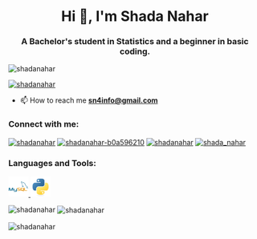 <h1 align="center">Hi 👋, I'm Shada Nahar</h1>
<h3 align="center">A Bachelor's student in Statistics and a beginner in basic coding.</h3>

<p align="left"> <img src="https://komarev.com/ghpvc/?username=shadanahar&label=Profile%20views&color=0e75b6&style=flat" alt="shadanahar" /> </p>

<p align="left"> <a href="https://twitter.com/shadanahar" target="blank"><img src="https://img.shields.io/twitter/follow/shadanahar?logo=twitter&style=for-the-badge" alt="shadanahar" /></a> </p>

- 📫 How to reach me **sn4info@gmail.com**

<h3 align="left">Connect with me:</h3>

<p align="left">
<a href="https://twitter.com/shadanahar" target="blank"><img align="center" src="https://raw.githubusercontent.com/rahuldkjain/github-profile-readme-generator/master/src/images/icons/Social/twitter.svg" alt="shadanahar" height="30" width="40" /></a>
<a href="https://linkedin.com/in/shadanahar-b0a596210" target="blank"><img align="center" src="https://raw.githubusercontent.com/rahuldkjain/github-profile-readme-generator/master/src/images/icons/Social/linked-in-alt.svg" alt="shadanahar-b0a596210" height="30" width="40" /></a>
<a href="https://kaggle.com/shadanahar" target="blank"><img align="center" src="https://raw.githubusercontent.com/rahuldkjain/github-profile-readme-generator/master/src/images/icons/Social/kaggle.svg" alt="shadanahar" height="30" width="40" /></a>
<a href="https://instagram.com/shada_nahar" target="blank"><img align="center" src="https://raw.githubusercontent.com/rahuldkjain/github-profile-readme-generator/master/src/images/icons/Social/instagram.svg" alt="shada_nahar" height="30" width="40" /></a>
</p>

<h3 align="left">Languages and Tools:</h3>
<p align="left"> <a href="https://www.mysql.com/" target="_blank" rel="noreferrer"> <img src="https://raw.githubusercontent.com/devicons/devicon/master/icons/mysql/mysql-original-wordmark.svg" alt="mysql" width="40" height="40"/> </a> <a href="https://www.python.org" target="_blank" rel="noreferrer"> <img src="https://raw.githubusercontent.com/devicons/devicon/master/icons/python/python-original.svg" alt="python" width="40" height="40"/> </a> </p>

<p><img align="left" src="https://github-readme-stats.vercel.app/api/top-langs?username=shadanahar&show_icons=true&locale=en&layout=compact" alt="shadanahar" /></p>

<p>&nbsp;<img align="center" src="https://github-readme-stats.vercel.app/api?username=shadanahar&show_icons=true&locale=en" alt="shadanahar" /></p>

<p><img align="center" src="https://github-readme-streak-stats.herokuapp.com/?user=shadanahar&" alt="shadanahar" /></p>

